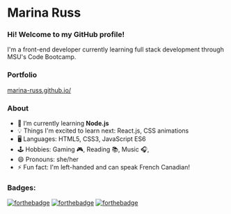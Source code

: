 # Marina Russ

### Hi! Welcome to my GitHub profile!

I'm a front-end developer currently learning full stack development through MSU's Code Bootcamp.

### Portfolio
[marina-russ.github.io/](https://marina-russ.github.io/)

### About
- 🌱 I’m currently learning **Node.js**
- 💡 Things I'm excited to learn next: React.js, CSS animations
- 🖥️ Languages: HTML5, CSS3, JavaScript ES6
- 🕹️ Hobbies: Gaming 🎮, Reading 📚, Music 🎧, 
- 😄 Pronouns: she/her
- ⚡ Fun fact: I'm left-handed and can speak French Canadian!

### Badges:
[![forthebadge](https://forthebadge.com/images/badges/uses-badges.svg)](https://forthebadge.com) [![forthebadge](https://forthebadge.com/images/badges/powered-by-black-magic.svg)](https://forthebadge.com) [![forthebadge](https://forthebadge.com/images/badges/approved-by-veridian-dynamics.svg)](https://forthebadge.com)
